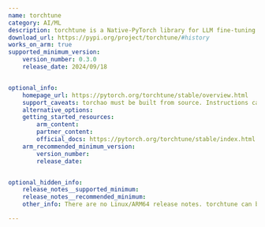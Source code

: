 ```yaml
---
name: torchtune
category: AI/ML 
description: torchtune is a Native-PyTorch library for LLM fine-tuning.
download_url: https://pypi.org/project/torchtune/#history
works_on_arm: true
supported_minimum_version: 
    version_number: 0.3.0
    release_date: 2024/09/18


optional_info:
    homepage_url: https://pytorch.org/torchtune/stable/overview.html
    support_caveats: torchao must be built from source. Instructions can be found using Arm's learning path - https://learn.arm.com/learning-paths/servers-and-cloud-computing/pytorch-llama/pytorch-llama#install-pytorch-and-optimized-libraries
    alternative_options: 
    getting_started_resources:
        arm_content: 
        partner_content: 
        official_docs: https://pytorch.org/torchtune/stable/index.html
    arm_recommended_minimum_version:
        version_number:
        release_date:


optional_hidden_info:
    release_notes__supported_minimum: 
    release_notes__recommended_minimum: 
    other_info: There are no Linux/ARM64 release notes. torchtune can be installed via pip. All pypi releases have none-any wheels for torchtune.

---
```

